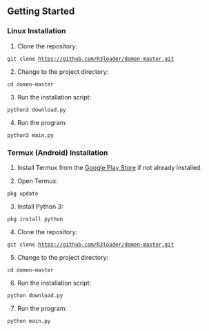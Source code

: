 <h2>Getting Started</h2>

<h3>Linux Installation</h3>
<ol>
    <li>Clone the repository:</li>
</ol>

<code>git clone https://github.com/R3loader/domen-master.git</code>

<ol start="2">
    <li>Change to the project directory:</li>
</ol>

<code>cd domen-master</code>

<ol start="3">
    <li>Run the installation script:</li>
</ol>

<code>python3 download.py</code>

<ol start="4">
    <li>Run the program:</li>
</ol>

<code>python3 main.py</code>

<h3>Termux (Android) Installation</h3>
<ol>
    <li>Install Termux from the <a href="https://play.google.com/store/apps/details?id=com.termux">Google Play Store</a> if not already installed.</li>
</ol>

<ol start="2">
    <li>Open Termux:</li>
</ol>

<code>pkg update</code>

<ol start="3">
    <li>Install Python 3:</li>
</ol>

<code>pkg install python</code>

<ol start="4">
    <li>Clone the repository:</li>
</ol>

<code>git clone https://github.com/R3loader/domen-master.git</code>

<ol start="5">
    <li>Change to the project directory:</li>
</ol>

<code>cd domen-master</code>

<ol start="6">
    <li>Run the installation script:</li>
</ol>

<code>python download.py</code>

<ol start="7">
    <li>Run the program:</li>
</ol>

<code>python main.py</code>

